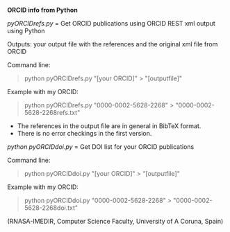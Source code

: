 **ORCID info from Python**

*pyORCIDrefs.py* = Get ORCID publications using ORCID REST xml output using Python

Outputs: your output file with the references and the original xml file from ORCID

Command line:

> python pyORCIDrefs.py "[your ORCID]" > "[outputfile]"


Example with my ORCID:

> python pyORCIDrefs.py "0000-0002-5628-2268" > "0000-0002-5628-2268refs.txt"

- The references in the output file are in general in BibTeX format.
- There is no error checkings in the first version.



*python pyORCIDdoi.py* = Get DOI list for your ORCID publications

Command line:

> python pyORCIDdoi.py "[your ORCID]" > "[outputfile]"


Example with my ORCID:

> python pyORCIDdoi.py "0000-0002-5628-2268" > "0000-0002-5628-2268doi.txt"

(RNASA-IMEDIR, Computer Science Faculty, University of A Coruna, Spain)
